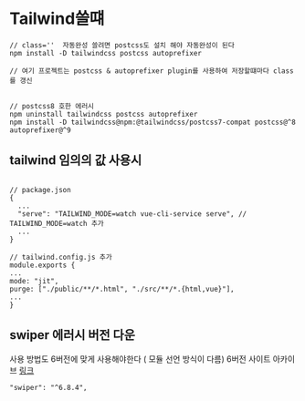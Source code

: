 # Tailwind쓸떄

```
// class=''  자동완성 쓸려면 postcss도 설치 해야 자동완성이 된다
npm install -D tailwindcss postcss autoprefixer

// 여기 프로젝트는 postcss & autoprefixer plugin를 사용하여 저장할떄마다 class를 갱신


// postcss8 호한 에러시
npm uninstall tailwindcss postcss autoprefixer
npm install -D tailwindcss@npm:@tailwindcss/postcss7-compat postcss@^8 autoprefixer@^9

```

## tailwind 임의의 값 사용시

```

// package.json
{
  ...
  "serve": "TAILWIND_MODE=watch vue-cli-service serve", // TAILWIND_MODE=watch 추가
  ...
}

// tailwind.config.js 추가
module.exports {
...
mode: "jit",
purge: ["./public/**/*.html", "./src/**/*.{html,vue}"],
...
}

```

## swiper 에러시 버전 다운

사용 방법도 6버전에 맞게 사용해야한다 ( 모듈 선언 방식이 다름)
6버전 사이트 아카이브 [링크](http://web.archive.org/web/20210824143327/https://swiperjs.com/demos/)

```
"swiper": "^6.8.4",

```
